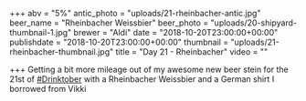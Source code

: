 +++
abv = "5%"
antic_photo = "uploads/21-rheinbacher-antic.jpg"
beer_name = "Rheinbacher Weissbier"
beer_photo = "uploads/20-shipyard-thumbnail-1.jpg"
brewer = "Aldi"
date = "2018-10-20T23:00:00+00:00"
publishdate = "2018-10-20T23:00:00+00:00"
thumbnail = "uploads/21-rheinbacher-thumbnail.jpg"
title = "Day 21 - Rheinbacher"
video = ""

+++
Getting a bit more mileage out of my awesome new beer stein for the 21st of [#Drinktober](https://www.facebook.com/hashtag/drinktober?source=feed_text&epa=HASHTAG) with a Rheinbacher Weissbier and a German shirt I borrowed from Vikki
